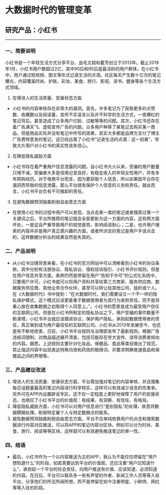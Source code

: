 # 大数据时代的管理变革
## 研究产品：小红书
***
### 一、简要说明
小红书是一个年轻生活方式分享平台，由毛文超和瞿芳创立于2013年。截止2019年1月，小红书用户数超过2亿，其中90后和95后是最活跃的用户群体。在小红书中，用户通过短视频、图文等形式记录生活的点滴。社区每天产生数十亿次的笔记曝光，内容覆盖时尚、护肤、彩妆、美食、旅行、影视、读书、健身等各个生活方式领域。
1. 在增进人的生活质量、安康状态方面
+ 小红书的内容审核存在非常大的漏洞。首先，许多笔记为了获取更多的点赞数、收藏数以及阅读量，宣传不实谣言以及并不科学的生活方式，一夜爆红的笔记背后，甚至造成了众多用户烂脸、过敏等等的问题。其次，小红书还存在着广告满天飞、虚假宣传广告的问题。众多用户种草了某笔记去购买某一商品，但是商品实际并没有笔记中所写的效果，其实大多都是品牌方支付了博主广告费特意发的笔记，这已经远离了小红书“记录生活的点滴：这一初衷”，导致大片用户对小红书的真实性丧失信心。
2. 在降低隐私威胁方面
+ 小红书存在着严重用户信息泄露的问题。自小红书大火以来，受骗的用户数量只增不减，受骗者大多是信用记录良好，有稳定收入的年轻女性用户，并有多年网购经历。对于电商平台而言，因为要获取个人信息，所以如果因平台存在漏洞而导致的信息泄露，那么平台就有保护个人信息的义务和责任。就此而言，小红书平台负有不可推卸的责任。
3. 在避免数据预测独裁削弱自由意志方面
+ 在使用小红书的过程中用户可以发现，当点击某一类的笔记或者搜索过某一个关键词之后，平台所推荐的笔记就会全部更新为这一方面的内容，这有两方面坏处，一是这会严重导致用户的视觉疲劳，影响阅读耐心；二是，也许用户搜索的内容并非是用户真正感兴趣的方面，或者所浏览的笔记是用户手误点击的，这样数据分析出的结果显然是失真的。
### 二、产品说明
+ 从小红书治理背景来看，在小红书的官方网站中可以清晰看到小红书的协议条款，其中分别有注册协议、隐私协议、侵权投诉指引、小红书评价规则。但是在用户信息共享方面，条例仍然是停留在用户“告知于许可”的公式化系统中，只要用户许可，小红书就可以将用户资料共享给第三方商家、服务供应商、数据服务供应商、其他业务合作伙伴，甚至可以转让给其他公司、组织或个人。在《大数据时代》书中提到：“在大数据时代，我们需要设立一个不一样的隐私保护模式，这个模式应该更着重于数据使用者为其行为承担责任，而不是将重心放在收集数据之初取得个人同意上。”。小红书的愿景是成为最受用户信任的互联网公司，但是在小红书所制定的隐私协议之下，用户受骗的事件数量不断递增，小红书平台就应该跟进协议，保护用户隐私，承担起数据使用者的责任，真正做到成为用户最信任的互联网公司。小红书从2013年发展至今，也还是有不断地改善，日前，小红书平台规则与治理部发布了最新规则，根据广告违规词限制，对商品描述展开清查，包括可能存在夸大宣传、误导消费者倾向的内容。据悉，上述规则主要针对化妆品、保健品、食品等类目做出了规范，禁止描述内容中出现表达特殊功效和药效的极限词，并要求明确普通食品和保健品之间的界限等。
### 三、产品建议改进
1. 增进人的生活质量、安康状态方面，平台需加强对笔记的内容审核，并且搜集每日话题量最高的笔记内容进行科学核实，这样可以有效减少谣言的伤害率。另外可在APP内设置辟谣专区，这不仅一定程度上更好地保障了用户的安康状态，也顺应了小红书平台的价值观：有结果、有洞察、有信任、有格局。
2. 降低隐私威胁方面，小红书可以对用户信息进行“差别隐私”的处理，故意将数据模糊处理，削弱特定雇个人与特定数据点的联系。
3. 避免数据预测独裁削弱自由意志方面，平台不应单纯依靠用户的点击和搜索数据进行内容对应推送，可以将APP的笔记内容分区块，例如可以分为时尚、美食、旅行、阅读等等区块，这样就可以有效避免推送笔记的单一性。
### 四、结语
+ 最后，小红书作为一个以内容推送为主的APP，我认为不能仅仅停留在“用户想知道什么”的阶段，如若真要达到平台的价值观，还应注重“用户应知道什么”，承担起一个平台的社会责任，向用户推送有价值、应该知道、必须知道的内容。在日后，平台可以联系多一些有声望的作者、新闻工作人员等等入驻平台，分享他们的所见所闻所想，而不是停留在如今注重明星、小鲜肉、网红等等入驻的阶段。
  
